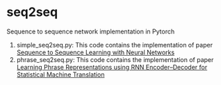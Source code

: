 # seq2seq
Sequence to sequence network implementation in Pytorch

1. simple_seq2seq.py: This code contains the implementation of paper [Sequence to Sequence Learning with Neural Networks](https://arxiv.org/pdf/1409.3215.pdf)
2. phrase_seq2seq.py: This code contains the implementation of paper [Learning Phrase Representations using RNN Encoder–Decoder for Statistical Machine Translation](https://arxiv.org/pdf/1406.1078.pdf)
